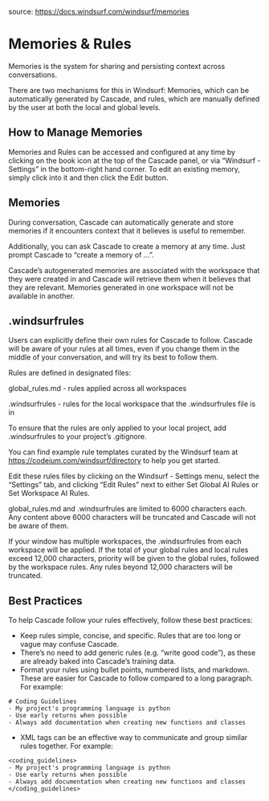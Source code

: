 source: https://docs.windsurf.com/windsurf/memories

# Memories & Rules
Memories is the system for sharing and persisting context across conversations.

There are two mechanisms for this in Windsurf: Memories, which can be automatically generated by Cascade, and rules, which are manually defined by the user at both the local and global levels.

## How to Manage Memories
Memories and Rules can be accessed and configured at any time by clicking on the book icon at the top of the Cascade panel, or via “Windsurf - Settings” in the bottom-right hand corner. To edit an existing memory, simply click into it and then click the Edit button.

## Memories
During conversation, Cascade can automatically generate and store memories if it encounters context that it believes is useful to remember.

Additionally, you can ask Cascade to create a memory at any time. Just prompt Cascade to “create a memory of …”.

Cascade’s autogenerated memories are associated with the workspace that they were created in and Cascade will retrieve them when it believes that they are relevant. Memories generated in one workspace will not be available in another.


## .windsurfrules
Users can explicitly define their own rules for Cascade to follow. Cascade will be aware of your rules at all times, even if you change them in the middle of your conversation, and will try its best to follow them.

Rules are defined in designated files:

global_rules.md - rules applied across all workspaces

.windsurfrules - rules for the local workspace that the .windsurfrules file is in

To ensure that the rules are only applied to your local project, add .windsurfrules to your project’s .gitignore.

You can find example rule templates curated by the Windsurf team at https://codeium.com/windsurf/directory to help you get started.

Edit these rules files by clicking on the Windsurf - Settings menu, select the “Settings” tab, and clicking “Edit Rules” next to either Set Global AI Rules or Set Workspace AI Rules.

global_rules.md and .windsurfrules are limited to 6000 characters each. Any content above 6000 characters will be truncated and Cascade will not be aware of them.

If your window has multiple workspaces, the .windsurfrules from each workspace will be applied. If the total of your global rules and local rules exceed 12,000 characters, priority will be given to the global rules, followed by the workspace rules. Any rules beyond 12,000 characters will be truncated.

## Best Practices
To help Cascade follow your rules effectively, follow these best practices:

- Keep rules simple, concise, and specific. Rules that are too long or vague may confuse Cascade.
- There’s no need to add generic rules (e.g. “write good code”), as these are already baked into Cascade’s training data.
- Format your rules using bullet points, numbered lists, and markdown. These are easier for Cascade to follow compared to a long paragraph. For example:
```
# Coding Guidelines 
- My project's programming language is python
- Use early returns when possible
- Always add documentation when creating new functions and classes
```
- XML tags can be an effective way to communicate and group similar rules together. For example:
```
<coding_guidelines>
- My project's programming language is python
- Use early returns when possible
- Always add documentation when creating new functions and classes
</coding_guidelines>
```